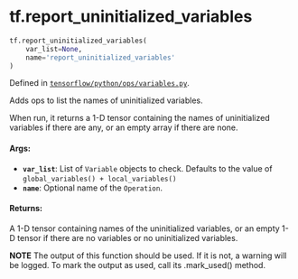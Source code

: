 <div itemscope itemtype="http://developers.google.com/ReferenceObject">
<meta itemprop="name" content="tf.report_uninitialized_variables" />
<meta itemprop="path" content="Stable" />
</div>

# tf.report_uninitialized_variables

``` python
tf.report_uninitialized_variables(
    var_list=None,
    name='report_uninitialized_variables'
)
```



Defined in [`tensorflow/python/ops/variables.py`](https://www.tensorflow.org/code/tensorflow/python/ops/variables.py).

Adds ops to list the names of uninitialized variables.

When run, it returns a 1-D tensor containing the names of uninitialized
variables if there are any, or an empty array if there are none.

#### Args:

* <b>`var_list`</b>: List of `Variable` objects to check. Defaults to the
    value of `global_variables() + local_variables()`
* <b>`name`</b>: Optional name of the `Operation`.


#### Returns:

  A 1-D tensor containing names of the uninitialized variables, or an empty
  1-D tensor if there are no variables or no uninitialized variables.


**NOTE** The output of this function should be used.  If it is not, a warning will be logged.  To mark the output as used, call its .mark_used() method.